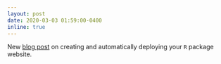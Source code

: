```yaml
---
layout: post
date: 2020-03-03 01:59:00-0400
inline: true
---
```


New [blog post](https://sahirbhatnagar.com/blog/2020/03/03/creating-a-website-for-your-r-package/) on creating and automatically deploying your `R` package website. 